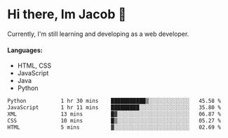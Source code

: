 # Hi there, Im Jacob 👋
Currently, I'm still learning and developing as a web developer.

#### Languages:
- HTML, CSS
- JavaScript
- Java
- Python

<!--START_SECTION:waka-->

```txt
Python           1 hr 30 mins    ███████████▒░░░░░░░░░░░░░   45.58 %
JavaScript       1 hr 11 mins    █████████░░░░░░░░░░░░░░░░   35.80 %
XML              13 mins         █▓░░░░░░░░░░░░░░░░░░░░░░░   06.87 %
CSS              10 mins         █▒░░░░░░░░░░░░░░░░░░░░░░░   05.27 %
HTML             5 mins          ▓░░░░░░░░░░░░░░░░░░░░░░░░   02.69 %
```

<!--END_SECTION:waka-->
